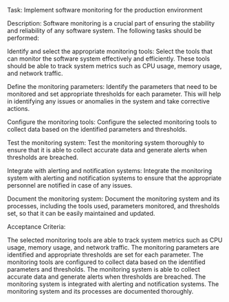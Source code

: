 Task: Implement software monitoring for the production environment

Description:
Software monitoring is a crucial part of ensuring the stability and reliability of any software system. The following tasks should be performed:

Identify and select the appropriate monitoring tools: Select the tools that can monitor the software system effectively and efficiently. These tools should be able to track system metrics such as CPU usage, memory usage, and network traffic.

Define the monitoring parameters: Identify the parameters that need to be monitored and set appropriate thresholds for each parameter. This will help in identifying any issues or anomalies in the system and take corrective actions.

Configure the monitoring tools: Configure the selected monitoring tools to collect data based on the identified parameters and thresholds.

Test the monitoring system: Test the monitoring system thoroughly to ensure that it is able to collect accurate data and generate alerts when thresholds are breached.

Integrate with alerting and notification systems: Integrate the monitoring system with alerting and notification systems to ensure that the appropriate personnel are notified in case of any issues.

Document the monitoring system: Document the monitoring system and its processes, including the tools used, parameters monitored, and thresholds set, so that it can be easily maintained and updated.

Acceptance Criteria:

The selected monitoring tools are able to track system metrics such as CPU usage, memory usage, and network traffic.
The monitoring parameters are identified and appropriate thresholds are set for each parameter.
The monitoring tools are configured to collect data based on the identified parameters and thresholds.
The monitoring system is able to collect accurate data and generate alerts when thresholds are breached.
The monitoring system is integrated with alerting and notification systems.
The monitoring system and its processes are documented thoroughly.
